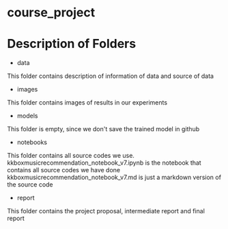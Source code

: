 # course_project

# Description of Folders
+ data

This folder contains description of information of data and source of data

+ images

This folder contains images of results in our experiments

+ models

This folder is empty, since we don't save the trained model in github

+ notebooks

This folder contains all source codes we use.  kkboxmusicrecommendation_notebook_v7.ipynb is the notebook that contains all source codes we have done
kkboxmusicrecommendation_notebook_v7.md is just a markdown version of the source code

+ report

This folder contains the project proposal, intermediate report and final report
